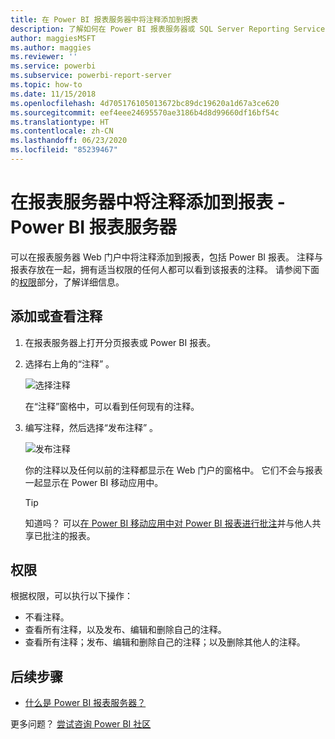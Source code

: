 ```yaml
---
title: 在 Power BI 报表服务器中将注释添加到报表
description: 了解如何在 Power BI 报表服务器或 SQL Server Reporting Services 报表服务器上将注释添加到 的 Power BI 或分页报表。
author: maggiesMSFT
ms.author: maggies
ms.reviewer: ''
ms.service: powerbi
ms.subservice: powerbi-report-server
ms.topic: how-to
ms.date: 11/15/2018
ms.openlocfilehash: 4d705176105013672bc89dc19620a1d67a3ce620
ms.sourcegitcommit: eef4eee24695570ae3186b4d8d99660df16bf54c
ms.translationtype: HT
ms.contentlocale: zh-CN
ms.lasthandoff: 06/23/2020
ms.locfileid: "85239467"
---
```

# <a name="add-comments-to-a-report-in-a-report-server---power-bi-report-server"></a>在报表服务器中将注释添加到报表 - Power BI 报表服务器

可以在报表服务器 Web 门户中将注释添加到报表，包括 Power BI 报表。 注释与报表存放在一起，拥有适当权限的任何人都可以看到该报表的注释。 请参阅下面的[权限](#permissions)部分，了解详细信息。

## <a name="add-or-view-comments"></a>添加或查看注释

1. 在报表服务器上打开分页报表或 Power BI 报表。
2. 选择右上角的“注释”  。

    ![选择注释](media/add-comments/report-server-web-portal-comments-button.png)

    在“注释”窗格中，可以看到任何现有的注释。
3. 编写注释，然后选择“发布注释”  。

    ![发布注释](media/add-comments/report-server-web-portal-comments-pane.png)

    你的注释以及任何以前的注释都显示在 Web 门户的窗格中。 它们不会与报表一起显示在 Power BI 移动应用中。

   > [!TIP]
   > 知道吗？ 可以[在 Power BI 移动应用中对 Power BI 报表进行批注](../consumer/mobile/mobile-annotate-and-share-a-tile-from-the-mobile-apps.md)并与他人共享已批注的报表。

## <a name="permissions"></a>权限

根据权限，可以执行以下操作：

* 不看注释。
* 查看所有注释，以及发布、编辑和删除自己的注释。
* 查看所有注释；发布、编辑和删除自己的注释；以及删除其他人的注释。

## <a name="next-steps"></a>后续步骤
* [什么是 Power BI 报表服务器？](get-started.md)  

更多问题？ [尝试咨询 Power BI 社区](https://community.powerbi.com/)

